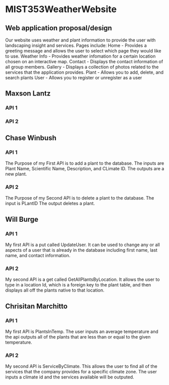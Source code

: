 # MIST353WeatherWebsite

## Web application proposal/design 
Our website uses weather and plant information to provide the user with landscaping insight and services.
Pages include:
Home - Provides a greeting message and allows the user to select which page they would like to use.
Weather Info - Provides weather infomation for a certain location chosen on an interactive map.
Contact - Displays the contact information of all group members.
Gallery - Displays a collection of photos related to the services that the application provides.
Plant - Allows you to add, delete, and search plants
User - Allows you to register or unregister as a user

## Maxson Lantz
### API 1

### API 2
 

## Chase Winbush
### API 1
The Purpose of my First API is to add a plant to the database.
The inputs are Plant Name, Scientific Name, Description, and CLimate ID.
The outputs are a new plant.
### API 2
The Purpose of my Second API is to delete a plant to the database.
The input is PLantID
The output deletes a plant.

## Will Burge
### API 1
My first API is a put called UpdateUser. It can be used to change any or all aspects of a user that is already in the database including first name, last name, and contact information.

### API 2
My second API is a get called GetAllPlantsByLocation. It allows the user to type in a location Id, which is a foreign key to the plant table, and then displays all off the plants native to that location.

## Chrisitan Marchitto
### API 1
My first API is PlantsInTemp. The user inputs an average temperature and the api outputs all of the plants that are less than or equal to the given temperature.
### API 2
My second API is ServiceByClimate. This allows the user to find all of the services that the company provides for a specific climate zone. The user inputs a climate id and the services available will be outputed.

